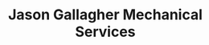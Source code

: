 ---
title: "Jason Gallagher Mechanical Services"
url: /beenleigh/jason-gallagher-mechanical-services/
shop: car repair
---